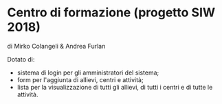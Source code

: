 # Centro di formazione (progetto SIW 2018)
di Mirko Colangeli & Andrea Furlan

Dotato di:
- sistema di login per gli amministratori del sistema;
- form per l'aggiunta di allievi, centri e attività;
- lista per la visualizzazione di tutti gli allievi, di tutti i centri e di tutte le attività.
